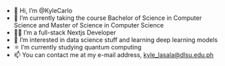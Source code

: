 - 👋 Hi, I’m @KyleCarlo
- 👀 I’m currently taking the course Bachelor of Science in Computer Science and Master of Science in Computer Science
- 🧑‍💻 I’m a full-stack Nextjs Developer
- 🌱 I’m interested in data science stuff and learning deep learning models
- ⚛️ I’m currently studying quantum computing
- 📫 You can contact me at my e-mail address, kyle_lasala@dlsu.edu.ph

<!---
KyleCarlo/KyleCarlo is a ✨ special ✨ repository because its `README.md` (this file) appears on your GitHub profile.
You can click the Preview link to take a look at your changes.
--->
